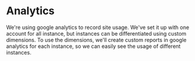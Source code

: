 # Analytics
We're using google analytics to record site usage. We've set it up with one
account for all instance, but instances can be differentiated using custom
dimensions. To use the dimensions, we'll create custom reports in google
analytics for each instance, so we can easily see the usage of different
instances.
